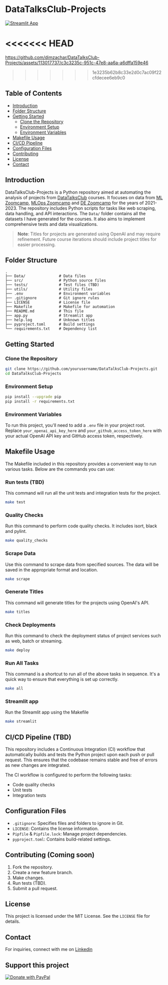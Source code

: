 # DataTalksClub-Projects

[![Streamlit App](https://static.streamlit.io/badges/streamlit_badge_black_white.svg)](https://datatalksclub-projects.streamlit.app/)



<<<<<<< HEAD
=======
https://github.com/dimzachar/DataTalksClub-Projects/assets/113017737/c3c3235c-951c-47e8-aa6a-a6dffa159e46

>>>>>>> 1e3235b62b8c33e2d0c7ac09f22cfdecee6eb9c0

## Table of Contents

- [Introduction](#introduction)
- [Folder Structure](#folder-structure)
- [Getting Started](#getting-started)
    - [Clone the Repository](#clone-the-repository)
    - [Environment Setup](#environment-setup)
    - [Environment Variables](#environment-variables)
- [Makefile Usage](#makefile-usage)
- [CI/CD Pipeline](#cicd-pipeline)
- [Configuration Files](#configuration-files)
- [Contributing](#contributing)
- [License](#license)
- [Contact](#contact)

## Introduction

DataTalksClub-Projects is a Python repository aimed at automating the analysis of projects from [DataTalksClub](https://github.com/DataTalksClub) courses. It focuses on data from [ML Zoomcamp](https://github.com/DataTalksClub/machine-learning-zoomcamp), [MLOps Zoomcamp](https://github.com/DataTalksClub/mlops-zoomcamp) and [DE Zoomcamp](https://github.com/DataTalksClub/data-engineering-zoomcamp) for the years of 2021-2023. The repository includes Python scripts for tasks like web scraping, data handling, and API interactions. The `Data/` folder contains all the datasets I have generated for the courses. It also aims to implement comprehensive tests and data visualizations.


> **Note**: Titles for projects are generated using OpenAI and may require refinement. Future course iterations should include project titles for easier processing.


## Folder Structure

```
.
├── Data/               # Data files
├── src/                # Python source files
├── tests/              # Test files (TBD)
├── utils/              # Utility files
├── .env                # Environment variables
├── .gitignore          # Git ignore rules
├── LICENSE             # License file
├── Makefile            # Makefile for automation
├── README.md           # This file
├── app.py              # Streamlit app
├── help.log            # Unknown titles
├── pyproject.toml      # Build settings
└── requirements.txt    # Dependency list
```

## Getting Started

### Clone the Repository

```bash
git clone https://github.com/yourusername/DataTalksClub-Projects.git
cd DataTalksClub-Projects
```

### Environment Setup

```bash
pip install --upgrade pip
pip install -r requirements.txt
```

### Environment Variables

To run this project, you'll need to add a `.env` file in your project root. Replace `your_openai_api_key_here` and `your_github_access_token_here` with your actual OpenAI API key and GitHub access token, respectively.

## Makefile Usage

The Makefile included in this repository provides a convenient way to run various tasks. Below are the commands you can use:

### Run tests (TBD)

This command will run all the unit tests and integration tests for the project.

```bash
make test
```

### Quality Checks

Run this command to perform code quality checks. It includes isort, black and pylint.

```bash
make quality_checks
```

### Scrape Data

Use this command to scrape data from specified sources. The data will be saved in the appropriate format and location.

```bash
make scrape
```

### Generate Titles

This command will generate titles for the projects using OpenAI's API.

```bash
make titles
```

### Check Deployments

Run this command to check the deployment status of project services such as web, batch or streaming.

```bash
make deploy
```

### Run All Tasks

This command is a shortcut to run all of the above tasks in sequence. It's a quick way to ensure that everything is set up correctly.

```bash
make all
```

### Streamlit app

Run the Streamlit app using the Makefile

```bash
make streamlit
```

## CI/CD Pipeline (TBD)

This repository includes a Continuous Integration (CI) workflow that automatically builds and tests the Python project upon each push or pull request. This ensures that the codebase remains stable and free of errors as new changes are integrated.

The CI workflow is configured to perform the following tasks:

- Code quality checks
- Unit tests
- Integration tests

## Configuration Files

- `.gitignore`: Specifies files and folders to ignore in Git.
- `LICENSE`: Contains the license information.
- `Pipfile` & `Pipfile.lock`: Manage project dependencies.
- `pyproject.toml`: Contains build-related settings.

## Contributing (Coming soon)

1. Fork the repository.
2. Create a new feature branch.
3. Make changes.
4. Run tests (TBD).
5. Submit a pull request.

## License

This project is licensed under the MIT License. See the `LICENSE` file for details.

## Contact

For inquiries, connect with me on [Linkedin](https://www.linkedin.com/in/zacharenakis/)

## Support this project

[![Donate with PayPal](https://www.paypalobjects.com/digitalassets/c/website/marketing/apac/C2/logos-buttons/optimize/26_Yellow_PayPal_Pill_Button.png)](https://www.paypal.com/donate/?hosted_button_id=LR3PQYHZY4CJ4)
